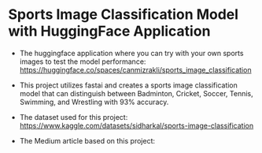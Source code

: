 # Sports Image Classification Model with HuggingFace Application

- The huggingface application where you can try with your own sports images to test the model performance: https://huggingface.co/spaces/canmizrakli/sports_image_classification

- This project utilizes fastai and creates a sports image classification model that can distinguish between Badminton, Cricket, Soccer, Tennis, Swimming, and Wrestling with 93% accuracy.

- The dataset used for this project: https://www.kaggle.com/datasets/sidharkal/sports-image-classification

- The Medium article based on this project: 
